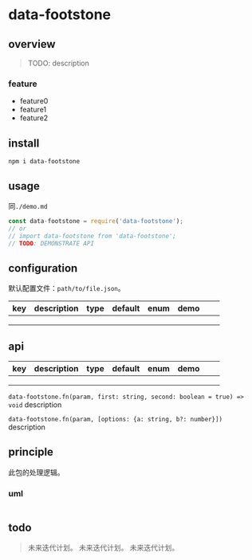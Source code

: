 # data-footstone

## overview

> TODO: description

### feature

- feature0
- feature1
- feature2

## install

`npm i data-footstone`

## usage

同`./demo.md`

```js
const data-footstone = require('data-footstone');
// or
// import data-footstone from 'data-footstone';
// TODO: DEMONSTRATE API
```

## configuration

默认配置文件：`path/to/file.json`。

<!-- prettier-ignore-start -->
|key|description|type|default|enum|demo|||
|-|-|-|-|-|-|-|-|
|||||||||
|||||||||
|||||||||
<!-- prettier-ignore-end -->

## api

<!-- prettier-ignore-start -->
|key|description|type|default|enum|demo|||
|-|-|-|-|-|-|-|-|
|||||||||
|||||||||
|||||||||
<!-- prettier-ignore-end -->

`data-footstone.fn(param, first: string, second: boolean = true) => void`
description

`data-footstone.fn(param, [options: {a: string, b?: number}])`
description

## principle

此包的处理逻辑。

### uml

```

```

## todo

> 未来迭代计划。
> 未来迭代计划。
> 未来迭代计划。
